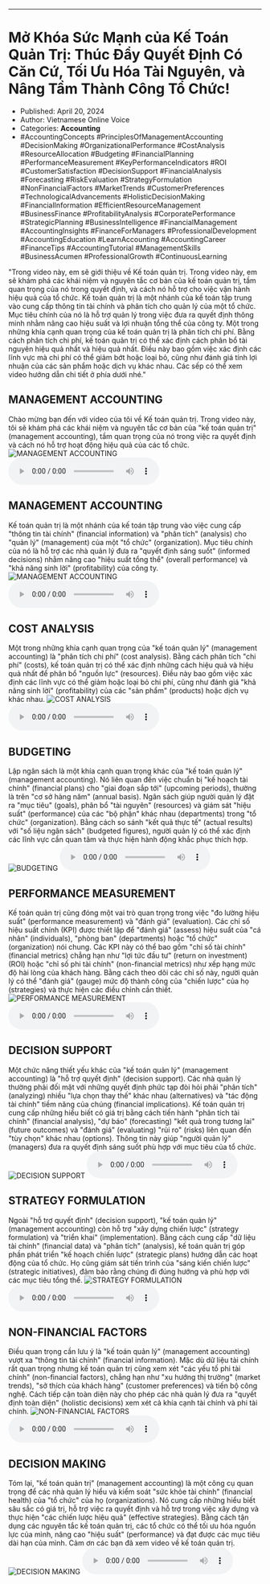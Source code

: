 
---

# Mở Khóa Sức Mạnh của Kế Toán Quản Trị: Thúc Đẩy Quyết Định Có Căn Cứ, Tối Ưu Hóa Tài Nguyên, và Nâng Tầm Thành Công Tổ Chức!

- Published: April 20, 2024
- Author: Vietnamese Online Voice
- Categories: **Accounting**
- #AccountingConcepts #PrinciplesOfManagementAccounting #DecisionMaking #OrganizationalPerformance #CostAnalysis #ResourceAllocation #Budgeting #FinancialPlanning #PerformanceMeasurement #KeyPerformanceIndicators #ROI #CustomerSatisfaction #DecisionSupport #FinancialAnalysis #Forecasting #RiskEvaluation #StrategyFormulation #NonFinancialFactors #MarketTrends #CustomerPreferences #TechnologicalAdvancements #HolisticDecisionMaking #FinancialInformation #EfficientResourceManagement #BusinessFinance #ProfitabilityAnalysis #CorporatePerformance #StrategicPlanning #BusinessIntelligence #FinancialManagement #AccountingInsights #FinanceForManagers #ProfessionalDevelopment #AccountingEducation #LearnAccounting #AccountingCareer #FinanceTips #AccountingTutorial #ManagementSkills #BusinessAcumen #ProfessionalGrowth #ContinuousLearning

"Trong video này, em sẽ giới thiệu về Kế toán quản trị. Trong video này, em sẽ khám phá các khái niệm và nguyên tắc cơ bản của kế toán quản trị, tầm quan trọng của nó trong quyết định, và cách nó hỗ trợ cho việc vận hành hiệu quả của tổ chức. Kế toán quản trị là một nhánh của kế toán tập trung vào cung cấp thông tin tài chính và phân tích cho quản lý của một tổ chức. Mục tiêu chính của nó là hỗ trợ quản lý trong việc đưa ra quyết định thông minh nhằm nâng cao hiệu suất và lợi nhuận tổng thể của công ty. Một trong những khía cạnh quan trọng của kế toán quản trị là phân tích chi phí. Bằng cách phân tích chi phí, kế toán quản trị có thể xác định cách phân bổ tài nguyên hiệu quả nhất và hiệu quả nhất. Điều này bao gồm việc xác định các lĩnh vực mà chi phí có thể giảm bớt hoặc loại bỏ, cũng như đánh giá tính lợi nhuận của các sản phẩm hoặc dịch vụ khác nhau. Các sếp có thể xem video hướng dẫn chi tiết ở phía dưới nhé."


## MANAGEMENT ACCOUNTING

Chào mừng bạn đến với video của tôi về Kế toán quản trị. Trong video này, tôi sẽ khám phá các khái niệm và nguyên tắc cơ bản của "kế toán quản trị" (management accounting), tầm quan trọng của nó trong việc ra quyết định và cách nó hỗ trợ hoạt động hiệu quả của các tổ chức.
![MANAGEMENT ACCOUNTING](https://http-archiver-apis-production-80.schnworks.com/storage/images/transitions/2024-04-20/transition--7482551167-Montserrat-Medium-7B1FA2.jpg)
<audio controls>
    <source src="https://http-archiver-apis-production-80.schnworks.com/storage/audio/file-7215250857.mp3" type="audio/mpeg">
</audio>



## MANAGEMENT ACCOUNTING

Kế toán quản trị là một nhánh của kế toán tập trung vào việc cung cấp "thông tin tài chính" (financial information) và "phân tích" (analysis) cho "quản lý" (management) của một "tổ chức" (organization). Mục tiêu chính của nó là hỗ trợ các nhà quản lý đưa ra "quyết định sáng suốt" (informed decisions) nhằm nâng cao "hiệu suất tổng thể" (overall performance) và "khả năng sinh lời" (profitability) của công ty.
![MANAGEMENT ACCOUNTING](https://http-archiver-apis-production-80.schnworks.com/storage/images/transitions/2024-04-20/transition--38893623157-Montserrat-Black-004895.jpg)
<audio controls>
    <source src="https://http-archiver-apis-production-80.schnworks.com/storage/audio/file-47926402848.mp3" type="audio/mpeg">
</audio>



## COST ANALYSIS

Một trong những khía cạnh quan trọng của "kế toán quản lý" (management accounting) là "phân tích chi phí" (cost analysis). Bằng cách phân tích "chi phí" (costs), kế toán quản trị có thể xác định những cách hiệu quả và hiệu quả nhất để phân bổ "nguồn lực" (resources). Điều này bao gồm việc xác định các lĩnh vực có thể giảm hoặc loại bỏ chi phí, cũng như đánh giá "khả năng sinh lời" (profitability) của các "sản phẩm" (products) hoặc dịch vụ khác nhau.
![COST ANALYSIS](https://http-archiver-apis-production-80.schnworks.com/storage/images/transitions/2024-04-20/transition--22600903758-Montserrat-Bold-7B1FA2.jpg)
<audio controls>
    <source src="https://http-archiver-apis-production-80.schnworks.com/storage/audio/file-38181237299.mp3" type="audio/mpeg">
</audio>



## BUDGETING

Lập ngân sách là một khía cạnh quan trọng khác của "kế toán quản lý" (management accounting). Nó liên quan đến việc chuẩn bị "kế hoạch tài chính" (financial plans) cho "giai đoạn sắp tới" (upcoming periods), thường là trên "cơ sở hàng năm" (annual basis). Ngân sách giúp người quản lý đặt ra "mục tiêu" (goals), phân bổ "tài nguyên" (resources) và giám sát "hiệu suất" (performance) của các "bộ phận" khác nhau (departments) trong "tổ chức" (organization). Bằng cách so sánh "kết quả thực tế" (actual results) với "số liệu ngân sách" (budgeted figures), người quản lý có thể xác định các lĩnh vực cần quan tâm và thực hiện hành động khắc phục thích hợp.
![BUDGETING](https://http-archiver-apis-production-80.schnworks.com/storage/images/transitions/2024-04-20/transition--19830328910-Montserrat-ExtraBold-673AB7.jpg)
<audio controls>
    <source src="https://http-archiver-apis-production-80.schnworks.com/storage/audio/file-7378644671.mp3" type="audio/mpeg">
</audio>



## PERFORMANCE MEASUREMENT

Kế toán quản trị cũng đóng một vai trò quan trọng trong việc "đo lường hiệu suất" (performance measurement) và "đánh giá" (evaluation). Các chỉ số hiệu suất chính (KPI) được thiết lập để "đánh giá" (assess) hiệu suất của "cá nhân" (individuals), "phòng ban" (departments) hoặc "tổ chức" (organization) nói chung. Các KPI này có thể bao gồm "chỉ số tài chính" (financial metrics) chẳng hạn như "lợi tức đầu tư" (return on investment) (ROI) hoặc "chỉ số phi tài chính" (non-financial metrics) như xếp hạng mức độ hài lòng của khách hàng. Bằng cách theo dõi các chỉ số này, người quản lý có thể "đánh giá" (gauge) mức độ thành công của "chiến lược" của họ (strategies) và thực hiện các điều chỉnh cần thiết.
![PERFORMANCE MEASUREMENT](https://http-archiver-apis-production-80.schnworks.com/storage/images/transitions/2024-04-20/transition--24165911108-Montserrat-Medium-512DA8.jpg)
<audio controls>
    <source src="https://http-archiver-apis-production-80.schnworks.com/storage/audio/file-21676548978.mp3" type="audio/mpeg">
</audio>



## DECISION SUPPORT

Một chức năng thiết yếu khác của "kế toán quản lý" (management accounting) là "hỗ trợ quyết định" (decision support). Các nhà quản lý thường phải đối mặt với những quyết định phức tạp đòi hỏi phải "phân tích" (analyzing) nhiều "lựa chọn thay thế" khác nhau (alternatives) và "tác động tài chính" tiềm năng của chúng (financial implications). Kế toán quản trị cung cấp những hiểu biết có giá trị bằng cách tiến hành "phân tích tài chính" (financial analysis), "dự báo" (forecasting) "kết quả trong tương lai" (future outcomes) và "đánh giá" (evaluating) "rủi ro" (risks) liên quan đến "tùy chọn" khác nhau (options). Thông tin này giúp "người quản lý" (managers) đưa ra quyết định sáng suốt phù hợp với mục tiêu của tổ chức.
![DECISION SUPPORT](https://http-archiver-apis-production-80.schnworks.com/storage/images/transitions/2024-04-20/transition--31568832680-Montserrat-Thin-880E4F.jpg)
<audio controls>
    <source src="https://http-archiver-apis-production-80.schnworks.com/storage/audio/file-965885228.mp3" type="audio/mpeg">
</audio>



## STRATEGY FORMULATION

Ngoài "hỗ trợ quyết định" (decision support), "kế toán quản lý" (management accounting) còn hỗ trợ "xây dựng chiến lược" (strategy formulation) và "triển khai" (implementation). Bằng cách cung cấp "dữ liệu tài chính" (financial data) và "phân tích" (analysis), kế toán quản trị góp phần phát triển "kế hoạch chiến lược" (strategic plans) hướng dẫn các hoạt động của tổ chức. Họ cũng giám sát tiến trình của "sáng kiến ​​chiến lược" (strategic initiatives), đảm bảo rằng chúng đi đúng hướng và phù hợp với các mục tiêu tổng thể.
![STRATEGY FORMULATION](https://http-archiver-apis-production-80.schnworks.com/storage/images/transitions/2024-04-20/transition--50896316922-Montserrat-Regular-9C27B0.jpg)
<audio controls>
    <source src="https://http-archiver-apis-production-80.schnworks.com/storage/audio/file-9487085348.mp3" type="audio/mpeg">
</audio>



## NON-FINANCIAL FACTORS

Điều quan trọng cần lưu ý là "kế toán quản lý" (management accounting) vượt xa "thông tin tài chính" (financial information). Mặc dù dữ liệu tài chính rất quan trọng nhưng kế toán quản trị cũng xem xét "các yếu tố phi tài chính" (non-financial factors), chẳng hạn như "xu hướng thị trường" (market trends), "sở thích của khách hàng" (customer preferences) và tiến bộ công nghệ. Cách tiếp cận toàn diện này cho phép các nhà quản lý đưa ra "quyết định toàn diện" (holistic decisions) xem xét cả khía cạnh tài chính và phi tài chính.
![NON-FINANCIAL FACTORS](https://http-archiver-apis-production-80.schnworks.com/storage/images/transitions/2024-04-20/transition--19860231625-Montserrat-Thin-880E4F.jpg)
<audio controls>
    <source src="https://http-archiver-apis-production-80.schnworks.com/storage/audio/file-30796158554.mp3" type="audio/mpeg">
</audio>



## DECISION MAKING

Tóm lại, "kế toán quản trị" (management accounting) là một công cụ quan trọng để các nhà quản lý hiểu và kiểm soát "sức khỏe tài chính" (financial health) của "tổ chức" của họ (organizations). Nó cung cấp những hiểu biết sâu sắc có giá trị, hỗ trợ việc ra quyết định và hỗ trợ trong việc xây dựng và thực hiện "các chiến lược hiệu quả" (effective strategies). Bằng cách tận dụng các nguyên tắc kế toán quản trị, các tổ chức có thể tối ưu hóa nguồn lực của mình, nâng cao "hiệu suất" (performance) và đạt được các mục tiêu dài hạn của mình. Cảm ơn các bạn đã xem video về kế toán quản trị.
![DECISION MAKING](https://http-archiver-apis-production-80.schnworks.com/storage/images/transitions/2024-04-20/transition--41208289543-Montserrat-ExtraBold-303F9F.jpg)
<audio controls>
    <source src="https://http-archiver-apis-production-80.schnworks.com/storage/audio/file-5247053335.mp3" type="audio/mpeg">
</audio>

